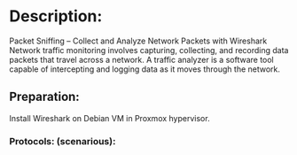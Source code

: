 # Description:
Packet Sniffing – Collect and Analyze Network Packets with Wireshark
Network traffic monitoring involves capturing, collecting, and recording data packets that travel across a network. A traffic analyzer is a software tool capable of intercepting and logging data as it moves through the network.

## Preparation:
Install Wireshark on Debian VM in Proxmox hypervisor.

### Protocols: (scenarious):



